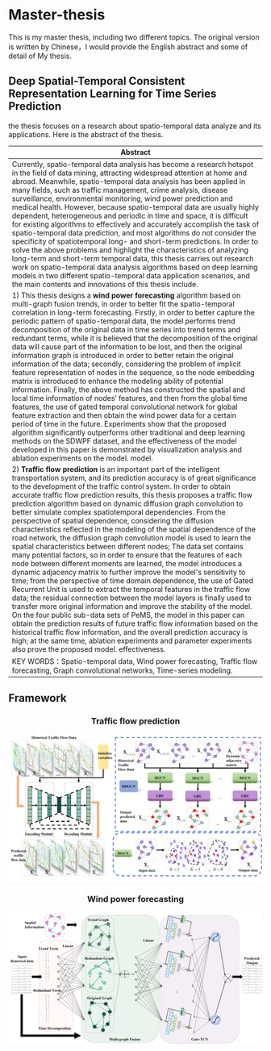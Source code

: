 # Master-thesis
This is my master thesis, including two different topics. The original version is written by Chinese，I would provide the English abstract and some of detail of My thesis.

## Deep Spatial-Temporal Consistent Representation Learning for Time Series Prediction

the thesis focuses on a research about spatio-temporal data analyze and its applications. Here is the abstract of the thesis.

| **Abstract** |
|----|
| Currently, spatio-temporal data analysis has become a research hotspot in the field of data mining, attracting widespread attention at home and abroad. Meanwhile, spatio-temporal data analysis has been applied in many fields, such as traffic management, crime analysis, disease surveillance, environmental monitoring, wind power prediction and medical health. However, because spatio-temporal data are usually highly dependent, heterogeneous and periodic in time and space, it is difficult for existing algorithms to effectively and accurately accomplish the task of spatio-temporal data prediction, and most algorithms do not consider the specificity of spatiotemporal long- and short-term predictions. In order to solve the above problems and highlight the characteristics of analyzing long-term and short-term temporal data, this thesis carries out research work on spatio-temporal data analysis algorithms based on deep learning models in two different spatio-temporal data application scenarios, and the main contents and innovations of this thesis include. |
| 1) This thesis designs a **wind power forecasting** algorithm based on multi-graph fusion trends, in order to better fit the spatio-temporal correlation in long-term forecasting. Firstly, in order to better capture the periodic pattern of spatio-temporal data, the model performs trend decomposition of the original data in time series into trend terms and redundant terms, while it is believed that the decomposition of the original data will cause part of the information to be lost, and then the original information graph is introduced in order to better retain the original information of the data; secondly, considering the problem of implicit feature representation of nodes in the sequence, so the node embedding matrix is introduced to enhance the modeling ability of potential information. Finally, the above method has constructed the spatial and local time information of nodes’ features, and then from the global time features, the use of gated temporal convolutional network for global feature extraction and then obtain the wind power data for a certain period of time in the future. Experiments show that the proposed algorithm significantly outperforms other traditional and deep learning methods on the SDWPF dataset, and the effectiveness of the model developed in this paper is demonstrated by visualization analysis and ablation experiments on the model. model. |
| 2) **Traffic flow prediction** is an important part of the intelligent transportation system, and its prediction accuracy is of great significance to the development of the traffic control system. In order to obtain accurate traffic flow prediction results, this thesis proposes a traffic flow prediction algorithm based on dynamic diffusion graph convolution to better simulate complex spatiotemporal dependencies. From the perspective of spatial dependence, considering the diffusion characteristics reflected in the modeling of the spatial dependence of the road network, the diffusion graph convolution model is used to learn the spatial characteristics between different nodes; The data set contains many potential factors, so in order to ensure that the features of each node between different moments are learned, the model introduces a dynamic adjacency matrix to further improve the model's sensitivity to time; from the perspective of time domain dependence, the use of Gated Recurrent Unit is used to extract the temporal features in the traffic flow data; the residual connection between the model layers is finally used to transfer more original information and improve the stability of the model. On the four public sub-data sets of PeMS, the model in this paper can obtain the prediction results of future traffic flow information based on the historical traffic flow information, and the overall prediction accuracy is high; at the same time, ablation experiments and parameter experiments also prove the proposed model. effectiveness. |
| KEY WORDS：Spatio-temporal data, Wind power forecasting, Traffic flow forecasting, Graph convolutional networks, Time-series modeling. |

## Framework 
###  <p align="center">Traffic flow prediction</p>
![img1](./pic/Picture1.png)

###  <p align="center">Wind power forecasting</p>
![img1](./pic/Picture2.png)
